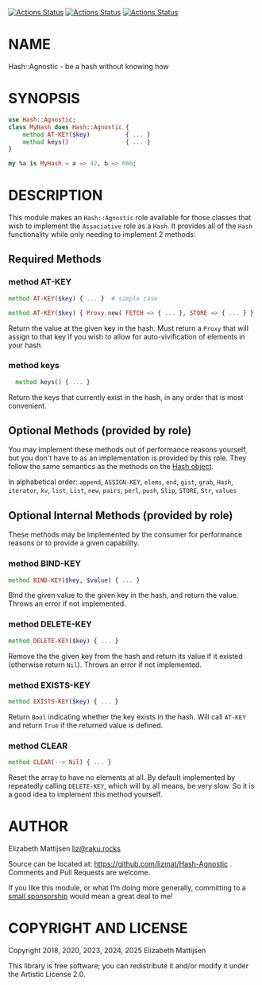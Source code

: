 [![Actions Status](https://github.com/lizmat/Hash-Agnostic/actions/workflows/linux.yml/badge.svg)](https://github.com/lizmat/Hash-Agnostic/actions) [![Actions Status](https://github.com/lizmat/Hash-Agnostic/actions/workflows/macos.yml/badge.svg)](https://github.com/lizmat/Hash-Agnostic/actions) [![Actions Status](https://github.com/lizmat/Hash-Agnostic/actions/workflows/windows.yml/badge.svg)](https://github.com/lizmat/Hash-Agnostic/actions)

NAME
====

Hash::Agnostic - be a hash without knowing how

SYNOPSIS
========

```raku
use Hash::Agnostic;
class MyHash does Hash::Agnostic {
    method AT-KEY($key)          { ... }
    method keys()                { ... }
}

my %a is MyHash = a => 42, b => 666;
```

DESCRIPTION
===========

This module makes an `Hash::Agnostic` role available for those classes that wish to implement the `Associative` role as a `Hash`. It provides all of the `Hash` functionality while only needing to implement 2 methods:

Required Methods
----------------

### method AT-KEY

```raku
method AT-KEY($key) { ... }  # simple case

method AT-KEY($key) { Proxy.new( FETCH => { ... }, STORE => { ... } }
```

Return the value at the given key in the hash. Must return a `Proxy` that will assign to that key if you wish to allow for auto-vivification of elements in your hash.

### method keys

```raku
  method keys() { ... }
```

Return the keys that currently exist in the hash, in any order that is most convenient.

Optional Methods (provided by role)
-----------------------------------

You may implement these methods out of performance reasons yourself, but you don't have to as an implementation is provided by this role. They follow the same semantics as the methods on the [Hash object](https://docs.perl6.org/type/Hash).

In alphabetical order: `append`, `ASSIGN-KEY`, `elems`, `end`, `gist`, `grab`, `Hash`, `iterator`, `kv`, `list`, `List`, `new`, `pairs`, `perl`, `push`, `Slip`, `STORE`, `Str`, `values`

Optional Internal Methods (provided by role)
--------------------------------------------

These methods may be implemented by the consumer for performance reasons or to provide a given capability.

### method BIND-KEY

```raku
method BIND-KEY($key, $value) { ... }
```

Bind the given value to the given key in the hash, and return the value. Throws an error if not implemented.

### method DELETE-KEY

```raku
method DELETE-KEY($key) { ... }
```

Remove the the given key from the hash and return its value if it existed (otherwise return `Nil`). Throws an error if not implemented.

### method EXISTS-KEY

```raku
method EXISTS-KEY($key) { ... }
```

Return `Bool` indicating whether the key exists in the hash. Will call `AT-KEY` and return `True` if the returned value is defined.

### method CLEAR

```raku
method CLEAR(--> Nil) { ... }
```

Reset the array to have no elements at all. By default implemented by repeatedly calling `DELETE-KEY`, which will by all means, be very slow. So it is a good idea to implement this method yourself.

AUTHOR
======

Elizabeth Mattijsen <liz@raku.rocks>

Source can be located at: https://github.com/lizmat/Hash-Agnostic . Comments and Pull Requests are welcome.

If you like this module, or what I’m doing more generally, committing to a [small sponsorship](https://github.com/sponsors/lizmat/) would mean a great deal to me!

COPYRIGHT AND LICENSE
=====================

Copyright 2018, 2020, 2023, 2024, 2025 Elizabeth Mattijsen

This library is free software; you can redistribute it and/or modify it under the Artistic License 2.0.

